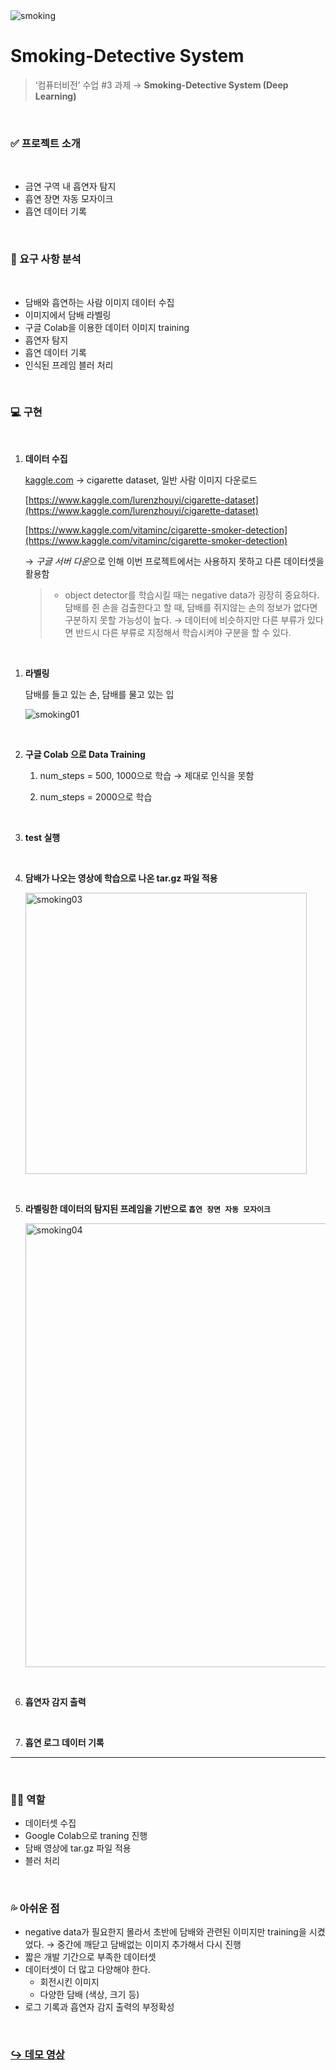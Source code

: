 <img alt="smoking" src="https://user-images.githubusercontent.com/63290629/155827268-bc84bf89-6473-405c-bf2d-d12c962a468f.png">

<br>

# Smoking-Detective System

> ‘컴퓨터비전’ 수업 #3 과제 → **Smoking-Detective System (Deep Learning)**


<Br>


### ✅ 프로젝트 소개  
<br>

- 금연 구역 내 흡연자 탐지
- 흡연 장면 자동 모자이크
- 흡연 데이터 기록

<Br>

### 📝 요구 사항 분석

<br>

- 담배와 흡연하는 사람 이미지 데이터 수집
- 이미지에서 담배 라벨링
- 구글 Colab을 이용한 데이터 이미지 training
- 흡연자 탐지
- 흡연 데이터 기록
- 인식된 프레임 블러 처리

<br>

### 💻 구현   

<br>

1. **데이터 수집**
    
    [kaggle.com](http://kaggle.com) → cigarette dataset, 일반 사람 이미지 다운로드
    
    [https://www.kaggle.com/lurenzhouyi/cigarette-dataset](https://www.kaggle.com/lurenzhouyi/cigarette-dataset)
    
    [https://www.kaggle.com/vitaminc/cigarette-smoker-detection](https://www.kaggle.com/vitaminc/cigarette-smoker-detection)
    
    → *구글 서버 다운*으로 인해 이번 프로젝트에서는 사용하지 못하고 다른 데이터셋을 활용함
    
    > + object detector를 학습시킬 때는 negative data가 굉장히 중요하다. 담배를 쥔 손을 검출한다고 할 때, 담배를 쥐지않는 손의 정보가 없다면 구분하지 못할 가능성이 높다. → 데이터에 비슷하지만 다른 부류가 있다면 반드시 다른 부류로 지정해서 학습시켜야 구분을 할 수 있다.

<br>

1. **라벨링**
    
    담배를 들고 있는 손, 담배를 물고 있는 입

    <img alt="smoking01" src="https://user-images.githubusercontent.com/63290629/155827272-7586c174-2db5-4f2c-8f93-20e2b72bf43b.png">

<br>

2. **구글 Colab 으로 Data Training**
    
    1) num_steps = 500, 1000으로 학습 → 제대로 인식을 못함
    
    2) num_steps = 2000으로 학습


<br>

3.  **test 실행**

<br>

4. **담배가 나오는 영상에 학습으로 나온 tar.gz 파일 적용**
   
   <img width="450" alt="smoking03" src="https://user-images.githubusercontent.com/63290629/155827274-86fe49d4-3001-4ffc-968f-edcca311229a.png">

<br>

5. **라벨링한 데이터의 탐지된 프레임을 기반으로 `흡연 장면 자동 모자이크`**


    <img width="710" alt="smoking04" src="https://user-images.githubusercontent.com/63290629/155827275-f3299e87-548d-445f-ba5f-f4db96cae9cc.png">

<br>

6. **흡연자 감지 출력**

<br>

7. **흡연 로그 데이터 기록**

---

<br>


### 🙋‍♀️ 역할

- 데이터셋 수집
- Google Colab으로 traning 진행
- 담배 영상에 tar.gz 파일 적용
- 블러 처리


<Br>


### 💦 아쉬운 점

- negative data가 필요한지 몰라서 초반에 담배와 관련된 이미지만 training을 시켰었다. → 중간에 깨닫고 담배없는 이미지 추가해서 다시 진행
- 짧은 개발 기간으로 부족한 데이터셋
- 데이터셋이 더 많고 다양해야 한다.
    - 회전시킨 이미지
    - 다양한 담배 (색상, 크기 등)
- 로그 기록과 흡연자 감지 출력의 부정확성


<br>

### [↪️ 데모 영상](https://github.com/donnyrla10/Smoking-Detective-System/tree/master/Project/Demo)

<br>


